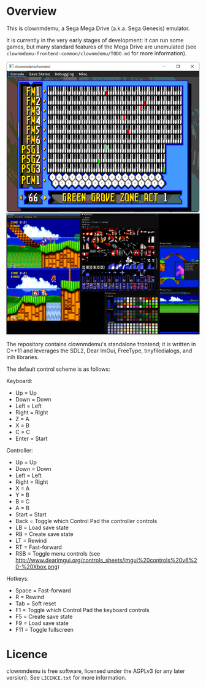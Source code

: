 # Overview

This is clownmdemu, a Sega Mega Drive (a.k.a. Sega Genesis) emulator.

It is currently in the very early stages of development: it can run some games,
but many standard features of the Mega Drive are unemulated (see
`clownmdemu-frontend-common/clownmdemu/TODO.md` for more information).

![Minimal](/screenshot-minimal.png)
![Debug](/screenshot-debug.png)

The repository contains clownmdemu's standalone frontend; it is written in
C++11 and leverages the SDL2, Dear ImGui, FreeType, tinyfiledialogs, and inih
libraries.

The default control scheme is as follows:

Keyboard:
- Up    = Up
- Down  = Down
- Left  = Left
- Right = Right
- Z     = A
- X     = B
- C     = C
- Enter = Start

Controller:
- Up    = Up
- Down  = Down
- Left  = Left
- Right = Right
- X     = A
- Y     = B
- B     = C
- A     = B
- Start = Start
- Back  = Toggle which Control Pad the controller controls
- LB    = Load save state
- RB    = Create save state
- LT    = Rewind
- RT    = Fast-forward
- RSB   = Toggle menu controls (see http://www.dearimgui.org/controls_sheets/imgui%20controls%20v6%20-%20Xbox.png)

Hotkeys:
- Space = Fast-forward
- R     = Rewind
- Tab   = Soft reset
- F1    = Toggle which Control Pad the keyboard controls
- F5    = Create save state
- F9    = Load save state
- F11   = Toggle fullscreen


# Licence

clownmdemu is free software, licensed under the AGPLv3 (or any later version).
See `LICENCE.txt` for more information.
